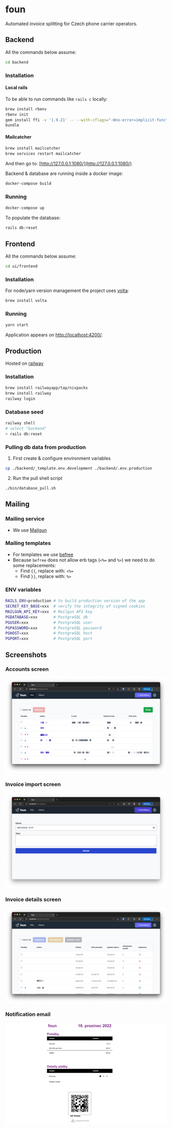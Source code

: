 # foun

Automated invoice splitting for Czech phone carrier operators.


## Backend

All the commands below assume:

```sh
cd backend
```

### Installation

#### Local rails

To be able to run commands like `rails c` locally:
```sh
brew install rbenv
rbenv init
gem install ffi -v '1.9.21' -- --with-cflags="-Wno-error=implicit-function-declaration"
bundle
```

#### Mailcatcher

```sh
brew install mailcatcher
brew services restart mailcatcher
```

And then go to: [http://127.0.0.1:1080/](http://127.0.0.1:1080/)

Backend & database are running inside a docker image:

```sh
docker-compose build
```

### Running

```sh
docker-compose up
```

To populate the database:
```sh
rails db:reset
```

## Frontend

All the commands below assume:

```sh
cd ui/frontend
```

### Installation

For node/yarn version management the project uses [volta](https://volta.sh/):

```sh
brew install volta
```

### Running

```sh
yarn start
```

Application appears on [http://localhost:4200/](http://localhost:4200/).

## Production

Hosted on [railway](https://railway.app/)

### Installation

```sh
brew install railwayapp/tap/nixpacks
brew install railway
railway login
```

### Database seed

```sh
railway shell
# select "backend"
> rails db:reset
```

### Pulling db data from production

1. First create & configure environment variables
```sh
cp ./backend/_template.env.development ./backend/.env.production
```
2. Run the pull shell script
```sh
./bin/database_pull.sh
```

## Mailing

### Mailing service

- We use [Mailgun](https://app.mailgun.com/)

### Mailing templates

- For templates we use [befree](https://pro.beefree.io/)
- Because `befree` does not allow erb tags (`<%=` and `%>`) we need to do some replacements:
  - Find `{{`, replace with: `<%=`
  - Find `}}`, replace with: `%>`

### ENV variables

```sh
RAILS_ENV=production # to build production version of the app
SECRET_KEY_BASE=xxx  # verify the integrity of signed cookies
MAILGUN_API_KEY=xxx  # Mailgun API key
PGDATABASE=xxx       # PostgreSQL db
PGUSER=xxx           # PostgreSQL user
PGPASSWORD=xxx       # PostgreSQL password
PGHOST=xxx           # PostgreSQL host
PGPORT=xxx           # PostgreSQL port
```

## Screenshots

### Accounts screen
![Foun accounts screen](docs/accounts.png)

### Invoice import screen
![Foun import screen](docs/import.png)

### Invoice details screen
![Foun invoice screen](docs/invoice.png)

### Notification email
![Foun email](docs/email.png)